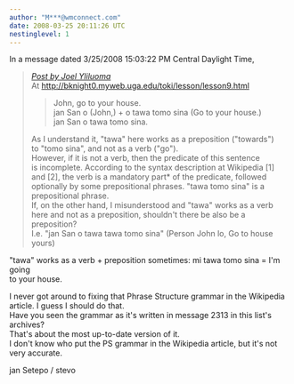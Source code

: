 ```yaml
---
author: "M***@wmconnect.com"
date: 2008-03-25 20:11:26 UTC
nestinglevel: 1
---
```

In a message dated 3/25/2008 15:03:22 PM Central Daylight Time,  

> [_Post by Joel Yliluoma_](/0sXdq1DD/grammar-question-imperative-and-predicate#post1)  
> At http://bknight0.myweb.uga.edu/toki/lesson/lesson9.html  
> 
> > John, go to your house.  
> > jan San o (John,) + o tawa tomo sina (Go to your house.)  
> > jan San o tawa tomo sina.  
> > 
> 
> As I understand it, "tawa" here works as a preposition ("towards")  
> to "tomo sina", and not as a verb ("go").  
> However, if it is not a verb, then the predicate of this sentence  
> is incomplete. According to the syntax description at Wikipedia \[1\]  
> and \[2\], the verb is a mandatory part\* of the predicate, followed  
> optionally by some prepositional phrases. "tawa tomo sina" is a  
> prepositional phrase.  
> If, on the other hand, I misunderstood and "tawa" works as a verb  
> here and not as a preposition, shouldn't there be also be a preposition?  
> I.e. "jan San o tawa tawa tomo sina" (Person John lo, Go to house yours)  
> 

"tawa" works as a verb + preposition sometimes: mi tawa tomo sina = I'm going  
to your house.  
  
I never got around to fixing that Phrase Structure grammar in the Wikipedia  
article. I guess I should do that.  
Have you seen the grammar as it's written in message 2313 in this list's  
archives?  
That's about the most up-to-date version of it.  
I don't know who put the PS grammar in the Wikipedia article, but it's not  
very accurate.  
  
jan Setepo / stevo </HTML>